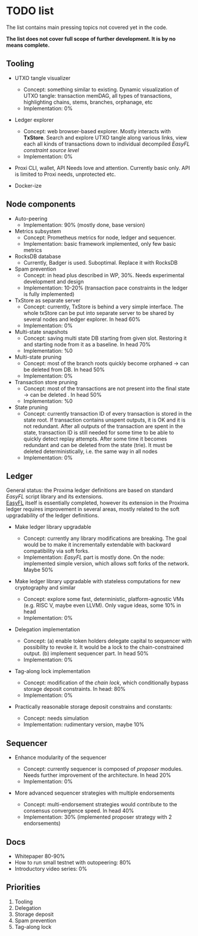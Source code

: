 # TODO list

The list contains main pressing topics not covered yet in the code. 

**The list does not cover full scope of further development. It is by no means complete.**

## Tooling
* UTXO tangle visualizer
  - Concept: something similar to existing. Dynamic visualization of UTXO tangle: transaction memDAG, 
all types of transactions, highlighting chains, stems, branches, orphanage, etc
  - Implementation: 0%
  
* Ledger explorer
  - Concept: web browser-based explorer. Mostly interacts with **TxStore**. 
Search and explore UTXO tangle along various links, view each all kinds of transactions down to individual decompiled _EasyFL constraint source level_
  - Implementation: 0%

* Proxi CLI, wallet, API
Needs love and attention. Currently basic only. API is limited to Proxi needs, unprotected etc. 

* Docker-ize

## Node components
* Auto-peering
  * Implementation: 90% (mostly done, base version)
* Metrics subsystem
  * Concept: Prometheus metrics for node, ledger and sequencer. 
  * Implementation: basic framework implemented, only few basic metrics
* RocksDB database
  * Currently, Badger is used. Suboptimal. Replace it with RocksDB
* Spam prevention
  * Concept: in head plus described in WP, 30%. Needs experimental development and design
  * Implementation: 10-20% (transaction pace constraints in the ledger is fully implemented)
* TxStore as separate server 
  * Concept: currently, TxStore is behind a very simple interface. The whole txStore can be put into separate 
server to be shared by several nodes and ledger explorer. In head 60%
  * Implementation: 0%
* Multi-state snapshots
  * Concept: saving multi state DB starting from given slot. Restoring it and starting node from it as a baseline. In head 70%
  * Implementation: %0
* Multi-state pruning
  * Concept: most of the branch roots quickly become orphaned -> can be deleted from DB. In head 50%
  * Implementation: 0%
* Transaction store pruning
  * Concept: most of the transactions are not present into the final state -> can be deleted . In head 50%
  * Implementation: %0
* State pruning
  * Concept: currently transaction ID of every transaction is stored in the state root. If transaction contains unspent outputs,
it is OK and it is not redundant. After all outputs of the transaction are spent in the state, transaction ID is still needed for some time to be able to
quickly detect replay attempts. After some time it becomes redundant and can be deleted from the state (trie). 
It must be deleted deterministically, i.e. the same way in all nodes
  * Implementation: 0%

## Ledger
General status: the Proxima ledger definitions are based on standard _EasyFL_ script library and its extensions.  
[EasyFL](https://github.com/lunfardo314/easyfl) itself is essentially completed, however its extension in the Proxima ledger requires improvement in several areas, 
mostly related to the soft upgradability of the ledger definitions.

* Make ledger library upgradable  
  - Concept: currently any library modifications are breaking. The goal would be to make it incrementally extendable 
with backward compatibility via soft forks. 
  - Implementation: _EasyFL_ part is mostly done. On the node: implemented simple version, which allows soft forks of the network. Maybe 50%

* Make ledger library upgradable with stateless computations for new cryptography and similar
  - Concept: explore some fast, deterministic, platform-agnostic VMs (e.g. RISC V, maybe even LLVM). Only vague ideas, some 10% in head
  - Implementation: 0%

* Delegation implementation
  * Concept: (a) enable token holders delegate capital to sequencer with possibility to revoke it. It would be a lock to the chain-constrained output.
    (b) implement sequencer part. In head 50%
  * Implementation: 0%

* Tag-along lock implementation
  * Concept: modification of the _chain lock_, which conditionally bypass storage deposit constraints. In head: 80%
  * Implementation: 0%

* Practically reasonable storage deposit constrains and constants: 
  * Concept: needs simulation
  * Implementation: rudimentary version, maybe 10%

## Sequencer

* Enhance modularity of the sequencer
  * Concept: currently sequencer is composed of _proposer_ modules. Needs further improvement of the architecture. In head 20%
  * Implementation: 0%

* More advanced sequencer strategies with multiple endorsements
  * Concept: multi-endorsement strategies would contribute to the consensus convergence speed. In head 40%
  * Implementation: 30% (implemented proposer strategy with 2 endorsements)

## Docs
- Whitepaper 80-90%
- How to run small testnet with outopeering: 80% 
- Introductory video series: 0%

## Priorities
1. Tooling
2. Delegation
3. Storage deposit
4. Spam prevention
5. Tag-along lock

